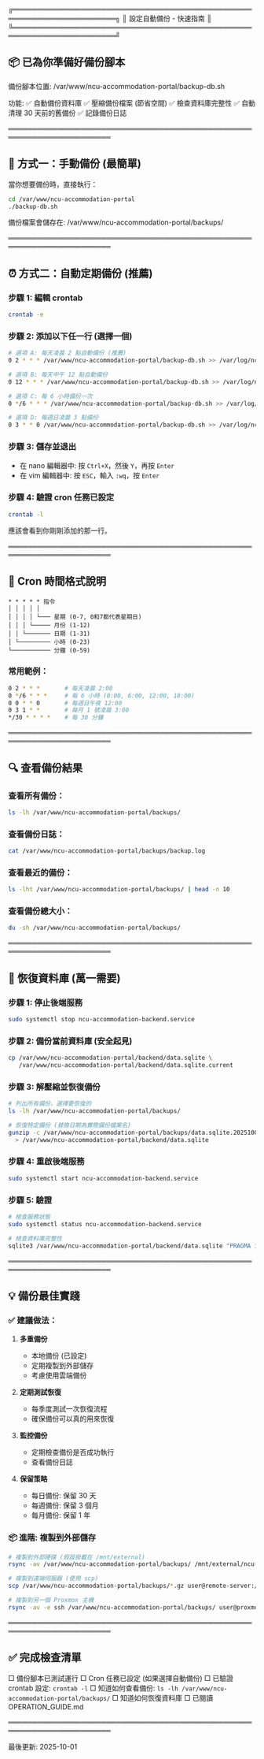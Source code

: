 ╔═══════════════════════════════════════════════════════════════════════╗
║            設定自動備份 - 快速指南                                    ║
╚═══════════════════════════════════════════════════════════════════════╝

## 📦 已為你準備好備份腳本

備份腳本位置: /var/www/ncu-accommodation-portal/backup-db.sh

功能:
  ✅ 自動備份資料庫
  ✅ 壓縮備份檔案 (節省空間)
  ✅ 檢查資料庫完整性
  ✅ 自動清理 30 天前的舊備份
  ✅ 記錄備份日誌

═══════════════════════════════════════════════════════════════════════

## 🚀 方式一：手動備份 (最簡單)

當你想要備份時，直接執行：

```bash
cd /var/www/ncu-accommodation-portal
./backup-db.sh
```

備份檔案會儲存在: /var/www/ncu-accommodation-portal/backups/

═══════════════════════════════════════════════════════════════════════

## ⏰ 方式二：自動定期備份 (推薦)

### 步驟 1: 編輯 crontab

```bash
crontab -e
```

### 步驟 2: 添加以下任一行 (選擇一個)

```bash
# 選項 A: 每天凌晨 2 點自動備份 (推薦)
0 2 * * * /var/www/ncu-accommodation-portal/backup-db.sh >> /var/log/ncu-backup.log 2>&1

# 選項 B: 每天中午 12 點自動備份
0 12 * * * /var/www/ncu-accommodation-portal/backup-db.sh >> /var/log/ncu-backup.log 2>&1

# 選項 C: 每 6 小時備份一次
0 */6 * * * /var/www/ncu-accommodation-portal/backup-db.sh >> /var/log/ncu-backup.log 2>&1

# 選項 D: 每週日凌晨 3 點備份
0 3 * * 0 /var/www/ncu-accommodation-portal/backup-db.sh >> /var/log/ncu-backup.log 2>&1
```

### 步驟 3: 儲存並退出

- 在 nano 編輯器中: 按 `Ctrl+X`，然後 `Y`，再按 `Enter`
- 在 vim 編輯器中: 按 `ESC`，輸入 `:wq`，按 `Enter`

### 步驟 4: 驗證 cron 任務已設定

```bash
crontab -l
```

應該會看到你剛剛添加的那一行。

═══════════════════════════════════════════════════════════════════════

## 📅 Cron 時間格式說明

```
* * * * * 指令
│ │ │ │ │
│ │ │ │ └─── 星期 (0-7, 0和7都代表星期日)
│ │ │ └───── 月份 (1-12)
│ │ └─────── 日期 (1-31)
│ └───────── 小時 (0-23)
└─────────── 分鐘 (0-59)
```

### 常用範例：

```bash
0 2 * * *       # 每天凌晨 2:00
0 */6 * * *     # 每 6 小時 (0:00, 6:00, 12:00, 18:00)
0 0 * * 0       # 每週日午夜 12:00
0 3 1 * *       # 每月 1 號凌晨 3:00
*/30 * * * *    # 每 30 分鐘
```

═══════════════════════════════════════════════════════════════════════

## 🔍 查看備份結果

### 查看所有備份：

```bash
ls -lh /var/www/ncu-accommodation-portal/backups/
```

### 查看備份日誌：

```bash
cat /var/www/ncu-accommodation-portal/backups/backup.log
```

### 查看最近的備份：

```bash
ls -lht /var/www/ncu-accommodation-portal/backups/ | head -n 10
```

### 查看備份總大小：

```bash
du -sh /var/www/ncu-accommodation-portal/backups/
```

═══════════════════════════════════════════════════════════════════════

## 🔄 恢復資料庫 (萬一需要)

### 步驟 1: 停止後端服務

```bash
sudo systemctl stop ncu-accommodation-backend.service
```

### 步驟 2: 備份當前資料庫 (安全起見)

```bash
cp /var/www/ncu-accommodation-portal/backend/data.sqlite \
   /var/www/ncu-accommodation-portal/backend/data.sqlite.current
```

### 步驟 3: 解壓縮並恢復備份

```bash
# 列出所有備份，選擇要恢復的
ls -lh /var/www/ncu-accommodation-portal/backups/

# 恢復特定備份 (替換日期為實際備份檔案名)
gunzip -c /var/www/ncu-accommodation-portal/backups/data.sqlite.20251001_141232.gz \
  > /var/www/ncu-accommodation-portal/backend/data.sqlite
```

### 步驟 4: 重啟後端服務

```bash
sudo systemctl start ncu-accommodation-backend.service
```

### 步驟 5: 驗證

```bash
# 檢查服務狀態
sudo systemctl status ncu-accommodation-backend.service

# 檢查資料庫完整性
sqlite3 /var/www/ncu-accommodation-portal/backend/data.sqlite "PRAGMA integrity_check;"
```

═══════════════════════════════════════════════════════════════════════

## 💡 備份最佳實踐

### ✅ 建議做法：

1. **多重備份**
   - 本地備份 (已設定)
   - 定期複製到外部儲存
   - 考慮使用雲端備份

2. **定期測試恢復**
   - 每季度測試一次恢復流程
   - 確保備份可以真的用來恢復

3. **監控備份**
   - 定期檢查備份是否成功執行
   - 查看備份日誌

4. **保留策略**
   - 每日備份: 保留 30 天
   - 每週備份: 保留 3 個月
   - 每月備份: 保留 1 年

### 📦 進階: 複製到外部儲存

```bash
# 複製到外部硬碟 (假設掛載在 /mnt/external)
rsync -av /var/www/ncu-accommodation-portal/backups/ /mnt/external/ncu-backups/

# 複製到遠端伺服器 (使用 scp)
scp /var/www/ncu-accommodation-portal/backups/*.gz user@remote-server:/backup/ncu/

# 複製到另一個 Proxmox 主機
rsync -av -e ssh /var/www/ncu-accommodation-portal/backups/ user@proxmox-backup:/backups/ncu/
```

═══════════════════════════════════════════════════════════════════════

## ✅ 完成檢查清單

□ 備份腳本已測試運行
□ Cron 任務已設定 (如果選擇自動備份)
□ 已驗證 crontab 設定: `crontab -l`
□ 知道如何查看備份: `ls -lh /var/www/ncu-accommodation-portal/backups/`
□ 知道如何恢復資料庫
□ 已閱讀 OPERATION_GUIDE.md

═══════════════════════════════════════════════════════════════════════

最後更新: 2025-10-01
